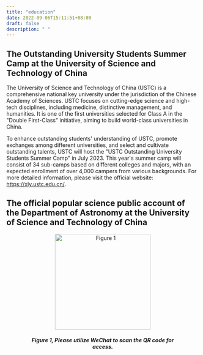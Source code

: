 ```yaml
---
title: "education"
date: 2022-09-06T15:11:51+08:00
draft: false
description: " "
---
```



## The Outstanding University Students Summer Camp at the University of Science and Technology of China 

The University of Science and Technology of China (USTC) is a comprehensive national key university under the jurisdiction of the Chinese Academy of Sciences. USTC focuses on cutting-edge science and high-tech disciplines, including medicine, distinctive management, and humanities. It is one of the first universities selected for Class A in the "Double First-Class" initiative, aiming to build world-class universities in China.

To enhance outstanding students' understanding of USTC, promote exchanges among different universities, and select and cultivate outstanding talents, USTC will host the "USTC Outstanding University Students Summer Camp" in July 2023. This year's summer camp will consist of 34 sub-camps based on different colleges and majors, with an expected enrollment of over 4,000 campers from various backgrounds. For more detailed information, please visit the official website: https://xly.ustc.edu.cn/.


## The official popular science public account of the Department of Astronomy at the University of Science and Technology of China

<figure>
<div align=center>
   <img src="/images/education/volute-1.jpg" width="250" title="Figure 1">
     <figcaption>
       <h5>Figure 1, Please utilize WeChat to scan the QR code for access.</h5>
   </figcaption>
   </div>
</figure>
